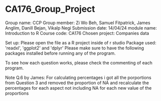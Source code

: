 # CA176_Group_Project
Group name: CCP
Group member: Zi Wo Beh, Samuel Fitpatrick, James Anglim, Danill Bejan, Vikalp Negi
Submission date: 14/04/24
module name: Introduction to R 
Course code: CA176
Chosen project: Companies data

Set up: Please open the file as a R project inside of r studio
Package used: 'readxl', 'ggplot2' and 'dplyr' 
Please make sure to have the following packages installed before running any of the program.

To see how each question works, please check the commenting of each program.

Note Q.6 by James:
For calculating percentages i got all the porportions from Question 3 and removed the proportion of NA and recalculate the percentages for each aspect not including NA for each new value of the proportions


